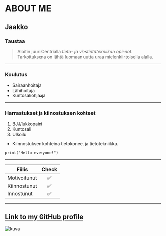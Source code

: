 # ABOUT ME

## Jaakko

### Taustaa
> Aloitin juuri Centrialla *tieto- ja viestintätekniikan opinnot*. Tarkoituksena on lähtä luomaan uutta uraa mielenkiintoisella alalla.

---
### Koulutus
- Sairaanhoitaja
- Lähihoitaja
- Kuntosaliohjaaja

---
### Harrastukset ja kiinostuksen kohteet
1. BJJ/lukkopaini
2. Kuntosali
3. Ulkoilu
- Kiinnostuksen kohteina tietokoneet ja tietotekniikka.

```
print("Hello everyone!")
```
---
| Fiilis       | Check        |
|--------------|:------------:|
| Motivoitunut | ✅          |
| Kiinnostunut | ✅          |
| Innostunut   | ✅          |

---
**[Link to my GitHub profile](https://github.com/JJDyels)**
---
![kuva](https://imgs.search.brave.com/e375cgWpShKe3BKbKvZQ1t-rSW7h32lVYHPXUPs1eLQ/rs:fit:500:0:1:0/g:ce/aHR0cHM6Ly9pLnBp/bmltZy5jb20vb3Jp/Z2luYWxzL2M1Lzg1/LzhiL2M1ODU4YjI4/MTUyNTcyNTJiNDUz/YWJiZGNmY2Y3MWFl/LmpwZw)